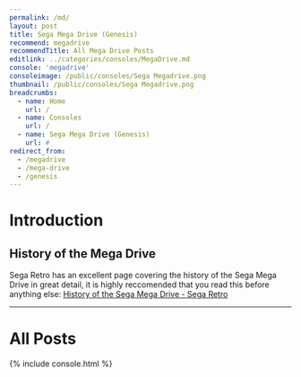 ```yaml
---
permalink: /md/
layout: post
title: Sega Mega Drive (Genesis)
recommend: megadrive
recommendTitle: All Mega Drive Posts
editlink: ../categories/consoles/MegaDrive.md
console: 'megadrive'
consoleimage: /public/consoles/Sega Megadrive.png
thumbnail: /public/consoles/Sega Megadrive.png
breadcrumbs:
  - name: Home
    url: /
  - name: Consoles
    url: /
  - name: Sega Mega Drive (Genesis)
    url: #
redirect_from:
  - /megadrive
  - /mega-drive
  - /genesis
---
```


# Introduction

## History of the Mega Drive
Sega Retro has an excellent page covering the history of the Sega Mega Drive in great detail, it is highly reccomended that you read this before anything else:
[History of the Sega Mega Drive - Sega Retro](https://segaretro.org/History_of_the_Sega_Mega_Drive)

---
# All Posts
<div>

{% include console.html %}
</div>

